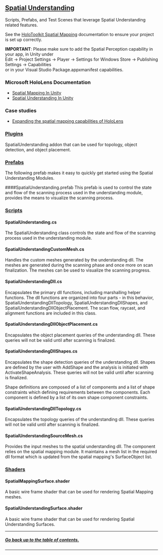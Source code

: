 ## [Spatial Understanding]()
Scripts, Prefabs, and Test Scenes that leverage Spatial Understanding related features.

See the [HoloToolkit Spatial Mapping](../SpatialMapping) documentation to ensure your project is set up correctly.

**IMPORTANT**: Please make sure to add the Spatial Perception capability in your app, in Unity under  
Edit -> Project Settings -> Player -> Settings for Windows Store -> Publishing Settings -> Capabilities  
or in your Visual Studio Package.appxmanifest capabilities.

### Microsoft HoloLens Documentation
- [Spatial Mapping In Unity](https://developer.microsoft.com/en-us/windows/mixed-reality/spatial_mapping_in_unity)
- [Spatial Understanding In Unity](https://developer.microsoft.com/en-us/windows/mixed-reality/spatial_mapping_in_unity#holotoolkit.spatialunderstanding)

### Case studies
- [Expanding the spatial mapping capabilities of HoloLens](https://developer.microsoft.com/en-us/windows/mixed-reality/case_study_-_expanding_the_spatial_mapping_capabilities_of_hololens)

### [Plugins](Plugins)
SpatialUnderstanding addon that can be used for topology, object detection, and object placement.

### [Prefabs](Prefabs)
The following prefab makes it easy to quickly get started using the Spatial Understanding Modules.

####SpatialUnderstanding.prefab
This prefab is used to control the state and flow of the scanning process used in the understanding module, provides the means to visualize the scanning process.

### [Scripts](Scripts)

#### SpatialUnderstanding.cs
The SpatialUnderstanding class controls the state and flow of the scanning process used in the understanding module.

#### SpatialUnderstandingCustomMesh.cs
Handles the custom meshes generated by the understanding dll. The meshes are generated during the scanning phase and once more on scan finalization. The meshes can be used to visualize the scanning progress.

#### SpatialUnderstandingDll.cs
Encapsulates the primary dll functions, including marshalling helper functions. The dll functions are organized into four parts - in this behavior, SpatialUnderstandingDllTopology, SpatialUnderstandingDllShapes, and SpatialUnderstandingDllObjectPlacement. The scan flow, raycast, and alignment functions are included in this class.

#### SpatialUnderstandingDllObjectPlacement.cs
Encapsulates the object placement queries of the understanding dll. These queries will not be valid until after scanning is finalized.

#### SpatialUnderstandingDllShapes.cs
Encapsulates the shape detection queries of the understanding dll. Shapes are defined by the user with AddShape and the analysis is 
initiated with ActivateShapeAnalysis. These queries will not be valid until after scanning is finalized.

Shape definitions are composed of a list of components and a list of shape constraints which defining requirements between the 
components. Each component is defined by a list of its own shape component constraints.

#### SpatialUnderstandingDllTopology.cs
Encapsulates the topology queries of the understanding dll. These queries will not be valid until after scanning is finalized.

#### SpatialUnderstandingSourceMesh.cs
Provides the input meshes to the spatial understanding dll. The component relies on the spatial mapping module. It maintains
a mesh list in the required dll format which is updated from the spatial mapping's SurfaceObject list.

### [Shaders](Materials)

#### SpatialMappingSurface.shader
A basic wire frame shader that can be used for rendering Spatial Mapping meshes.

#### SpatialUnderstandingSurface.shader
A basic wire frame shader that can be used for rendering Spatial Understanding Surfaces.

---
##### [Go back up to the table of contents.](../../../README.md)
---
